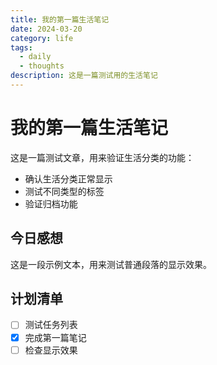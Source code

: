 ```yaml
---
title: 我的第一篇生活笔记
date: 2024-03-20
category: life
tags:
  - daily
  - thoughts
description: 这是一篇测试用的生活笔记
---
```


# 我的第一篇生活笔记

这是一篇测试文章，用来验证生活分类的功能：
- 确认生活分类正常显示
- 测试不同类型的标签
- 验证归档功能

## 今日感想

这是一段示例文本，用来测试普通段落的显示效果。

## 计划清单

- [ ] 测试任务列表
- [x] 完成第一篇笔记
- [ ] 检查显示效果